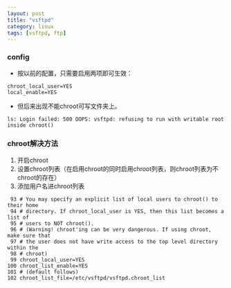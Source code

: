 ```yaml
---
layout: post
title: "vsftpd"
category: linux
tags: [vsftpd, ftp]
---
```


### config

+ 按以前的配置，只需要启用两项即可生效：


```
chroot_local_user=YES
local_enable=YES
```

+ 但后来出现不能chroot可写文件夹上。

```
ls: Login failed: 500 OOPS: vsftpd: refusing to run with writable root inside chroot()
```

### chroot解决方法

1. 开启chroot
2. 设置chroot列表（在启用chroot的同时启用chroot列表，则chroot列表为不chroot的存在）
3. 添加用户名进chroot列表

```
 93 # You may specify an explicit list of local users to chroot() to their home
 94 # directory. If chroot_local_user is YES, then this list becomes a list of
 95 # users to NOT chroot().
 96 # (Warning! chroot'ing can be very dangerous. If using chroot, make sure that
 97 # the user does not have write access to the top level directory within the
 98 # chroot)
 99 chroot_local_user=YES
100 chroot_list_enable=YES
101 # (default follows)
102 chroot_list_file=/etc/vsftpd/vsftpd.chroot_list
```
